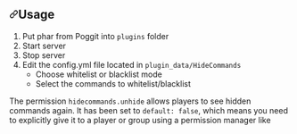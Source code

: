 <h2><a id="user-content-usage" class="anchor" aria-hidden="true" href="#usage"><svg class="octicon octicon-link" viewBox="0 0 16 16" version="1.1" width="16" height="16" aria-hidden="true"><path fill-rule="evenodd" d="M7.775 3.275a.75.75 0 001.06 1.06l1.25-1.25a2 2 0 112.83 2.83l-2.5 2.5a2 2 0 01-2.83 0 .75.75 0 00-1.06 1.06 3.5 3.5 0 004.95 0l2.5-2.5a3.5 3.5 0 00-4.95-4.95l-1.25 1.25zm-4.69 9.64a2 2 0 010-2.83l2.5-2.5a2 2 0 012.83 0 .75.75 0 001.06-1.06 3.5 3.5 0 00-4.95 0l-2.5 2.5a3.5 3.5 0 004.95 4.95l1.25-1.25a.75.75 0 00-1.06-1.06l-1.25 1.25a2 2 0 01-2.83 0z"></path></svg></a>Usage</h2>
<ol>
<li>Put phar from Poggit into <code>plugins</code> folder</li>
<li>Start server</li>
<li>Stop server</li>
<li>Edit the config.yml file located in <code>plugin_data/HideCommands</code>
<ul>
<li>Choose whitelist or blacklist mode</li>
<li>Select the commands to whitelist/blacklist</li>
</ul>
</li>
</ol>
<p>The permission <code>hidecommands.unhide</code> allows players to see hidden commands again.
It has been set to <code>default: false</code>, which means you need to explicitly give it to a player or group using a permission manager like<p>
